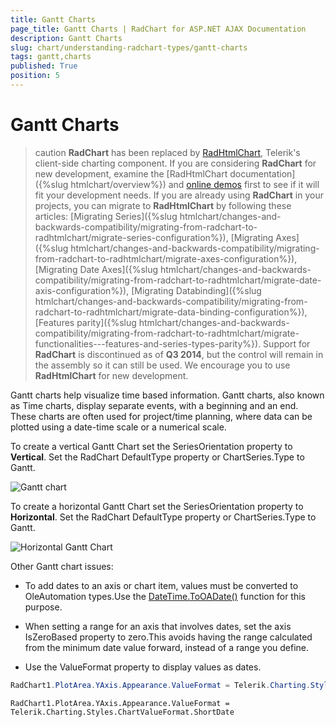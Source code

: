 ```yaml
---
title: Gantt Charts
page_title: Gantt Charts | RadChart for ASP.NET AJAX Documentation
description: Gantt Charts
slug: chart/understanding-radchart-types/gantt-charts
tags: gantt,charts
published: True
position: 5
---
```


# Gantt Charts

>caution  **RadChart** has been replaced by [RadHtmlChart](https://www.telerik.com/products/aspnet-ajax/html-chart.aspx), Telerik's client-side charting component. If you are considering **RadChart** for new development, examine the [RadHtmlChart documentation]({%slug htmlchart/overview%}) and [online demos](https://demos.telerik.com/aspnet-ajax/htmlchart/examples/overview/defaultcs.aspx) first to see if it will fit your development needs. If you are already using **RadChart** in your projects, you can migrate to **RadHtmlChart** by following these articles: [Migrating Series]({%slug htmlchart/changes-and-backwards-compatibility/migrating-from-radchart-to-radhtmlchart/migrate-series-configuration%}), [Migrating Axes]({%slug htmlchart/changes-and-backwards-compatibility/migrating-from-radchart-to-radhtmlchart/migrate-axes-configuration%}), [Migrating Date Axes]({%slug htmlchart/changes-and-backwards-compatibility/migrating-from-radchart-to-radhtmlchart/migrate-date-axis-configuration%}), [Migrating Databinding]({%slug htmlchart/changes-and-backwards-compatibility/migrating-from-radchart-to-radhtmlchart/migrate-data-binding-configuration%}), [Features parity]({%slug htmlchart/changes-and-backwards-compatibility/migrating-from-radchart-to-radhtmlchart/migrate-functionalities---features-and-series-types-parity%}). Support for **RadChart** is discontinued as of **Q3 2014**, but the control will remain in the assembly so it can still be used. We encourage you to use **RadHtmlChart** for new development.

Gantt charts help visualize time based information. Gantt charts, also known as Time charts, display separate events, with a beginning and an end. These charts are often used for project/time planning, where data can be plotted using a date-time scale or a numerical scale.

To create a vertical Gantt Chart set the SeriesOrientation property to **Vertical**. Set the RadChart DefaultType property or ChartSeries.Type to Gantt.

![Gantt chart](images/radchartelements17.png)

To create a horizontal Gantt Chart set the SeriesOrientation property to **Horizontal**. Set the RadChart DefaultType property or ChartSeries.Type to Gantt.

![Horizontal Gantt Chart](images/radchartelements17b.png)

Other Gantt chart issues:

* To add dates to an axis or chart item, values must be converted to OleAutomation types.Use the [DateTime.](https://msdn2.microsoft.com/en-us/library/system.datetime.aspx)[ToOADate()](https://msdn2.microsoft.com/en-us/library/system.datetime.tooadate.aspx) function for this purpose.

* When setting a range for an axis that involves dates, set the axis IsZeroBased property to zero.This avoids having the range calculated from the minimum date value forward, instead of a range you define.

* Use the ValueFormat property to display values as dates.

````C#
RadChart1.PlotArea.YAxis.Appearance.ValueFormat = Telerik.Charting.Styles.ChartValueFormat.ShortDate;
````
````VB
RadChart1.PlotArea.YAxis.Appearance.ValueFormat = Telerik.Charting.Styles.ChartValueFormat.ShortDate
````

